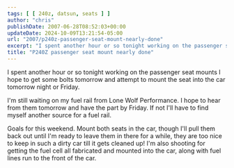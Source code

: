 ```yaml
---
tags: [ [ 240z, datsun, seats ] ]
author: "chris"
publishDate: 2007-06-28T08:52:03+00:00
updateDate: 2024-10-09T13:21:54-05:00
url: "2007/p240z-passenger-seat-mount-nearly-done"
excerpt: "I spent another hour or so tonight working on the passenger seat mounts I hope to get some bolts tomorrow"
title: "P240Z passenger seat mount nearly done"
---
```


I spent another hour or so tonight working on the passenger seat mounts I hope to get some bolts tomorrow and attempt to mount the seat into the car tomorrow night or Friday.


I'm still waiting on my fuel rail from Lone Wolf Performance. I hope to hear from them tomorrow and have the part by Friday. If not I'll have to find myself another source for a fuel rail.


Goals for this weekend. Mount both seats in the car, though I'll pull them back out until I'm ready to leave them in there for a while, they are too nice to keep in such a dirty car till it gets cleaned up! I'm also shooting for getting the fuel cell all fabricated and mounted into the car, along with fuel lines run to the front of the car.
